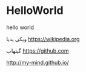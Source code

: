 # HelloWorld



hello
world

ویکی پدیا
https://wikipedia.org



گیتهاب
https://github.com


http://my-mind.github.io/
